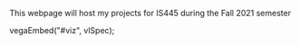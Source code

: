<!doctype html>
<html>
  <head>
    <title>bplim2</title>
  </head>
  <body>
      <p>
      This webpage will host my projects for IS445 during the Fall 2021 semester
      </p>
      <div id = "viz">
        vegaEmbed("#viz", vlSpec);
      </div>
  </body>
</html>
